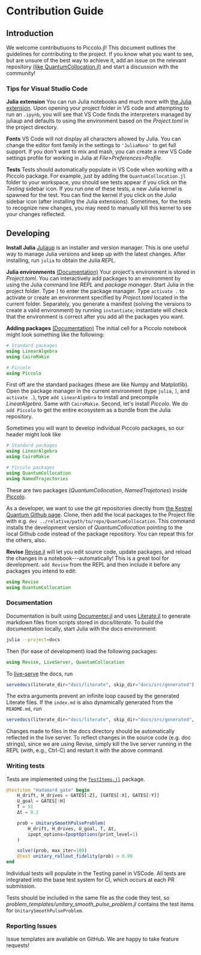 # Contribution Guide

## Introduction

We welcome contributiuons to Piccolo.jl! This document outlines the guidelines for contributing to the project. If you know what you want to see, but are unsure of the best way to achieve it, add an issue on the relevant repository [(like QuantumCollocation.jl)](https://github.com/kestrelquantum/QuantumCollocation.jl/issues) and start a discussion with the community! 

### Tips for Visual Studio Code
__Julia extension__ You can run Julia notebooks and much more with [the Julia extension](https://code.visualstudio.com/docs/languages/julia). Upon opening your project folder in VS code and attempting to run an `.ipynb`, you will see that VS Code finds the interpreters managed by juliaup and defaults to using the environment based on the _Project.toml_ in the project directory.

__Fonts__ VS Code will not display all characters allowed by Julia. You can change the editor font family in the settings to `'JuliaMono'` to get full support. If you don't want to mix and mash, you can create a new VS Code settings profile for working in Julia at _File>Preferences>Profile_.

__Tests__ Tests should automatically populate in VS Code when working with a Piccolo package. For example, just by adding the `QuantumCollocation.jl` folder to your workspace, you should see tests appear if you click on the _Testing_ sidebar icon. If you run one of these tests, a new Julia kernel is spawned for the test. You can find the kernel if you click on the _Julia_ sidebar icon (after installing the Julia extensions). Sometimes, for the tests to recognize new changes, you may need to manually kill this kernel to see your changes reflected.

## Developing

__Install Julia__ [Juliaup](https://github.com/JuliaLang/juliaup) is an installer and version manager. This is one useful way to manage Julia versions and keep up with the latest changes. After installing, run `julia` to obtain the Julia _REPL_.

__Julia environments__
[(Documentation)](https://pkgdocs.julialang.org/v1/environments/#Using-someone-else's-project) Your project's environment is stored in _Project.toml_. You can interactively add packages to an environment by using the Julia command line _REPL_ and _package manager_.  Start Julia in the project folder. Type `]` to enter the package manager. Type `activate .` to activate or create an environment specified by _Project.toml_ located in the current folder. Separately, you generate a manifest (solving the versions to create a valid environment) by running `instantiate`; instantiate will check that the environment is correct after you add all the packages you want.

__Adding packages__
[(Documentation)](https://pkgdocs.julialang.org/v1/managing-packages/#Adding-packages) The initial cell for a Piccolo notebook might look something like the following:
```Julia
# Standard packages
using LinearAlgebra
using CairoMakie

# Piccolo
using Piccolo
```

First off are the standard packages (these are like Numpy and Matplotlib). Open the package manager in the current environment (type `julia`, `]`, and `activate .`), type `add LinearAlgebra` to install and precompile _LinearAlgebra_. Same with `CairoMakie`. Second, let's install _Piccolo_. We do `add Piccolo` to get the entire ecosystem as a bundle from the Julia repository.

Sometimes you will want to develop individual Piccolo packages, so our header might look like
```Julia
# Standard packages
using LinearAlgebra
using CairoMakie

# Piccolo packages
using QuantumCollocation
using NamedTrajectories
```

These are two packages (_QuantumCollocation_, _NamedTrajetories_) inside [Piccolo](https://docs.juliahub.com/General/Piccolo/stable/). 

As a developer, we want to use the git repositories directly from [the Kestrel Quantum Github page](https://github.com/kestrelquantum). Clone, then add the local packages to the Project file with e.g. `dev ../relative/path/to/repo/QuantumCollocation`. This command installs the development version of _QuantumCollocation_ pointing to the local Github code instead of the package repository. You can repeat this for the others, also.

__Revise__
[Revise.jl](https://timholy.github.io/Revise.jl/stable/) will let you edit source code, update packages, and reload the changes in a notebook---automatically! This is a great tool for development. `add Revise` from the REPL and then include it before any packages you intend to edit:
```Julia
using Revise
using QuantumCollocation
```

### Documentation

Documentation is built using [Documenter.jl](https://github.com/JuliaDocs/Documenter.jl) and uses [Literate.jl](https://github.com/fredrikekre/Literate.jl) to generate markdown files from scripts stored in *docs/literate*. To build the documentation locally, start Julia with the docs environment:

```bash
julia --project=docs
```

Then (for ease of development) load the following packages:

```julia
using Revise, LiveServer, QuantumCollocation
```

To [live-serve](https://juliadocs.org/LiveServer.jl/dev/lib/public/) the docs, run
```julia
servedocs(literate_dir="docs/literate", skip_dir="docs/src/generated")
```
The extra arguments prevent an infinite loop caused by the generated Literate files. If the `index.md` is also dynamically generated from the `README.md`, run
```julia
servedocs(literate_dir="docs/literate", skip_dir="docs/src/generated", skip_files=["docs/src/index.md"])
```

Changes made to files in the docs directory should be automatically reflected in the live server. To reflect changes in the source code (e.g. doc strings), since we are using Revise, simply kill the live server running in the REPL (with, e.g., Ctrl-C) and restart it with the above command. 

### Writing tests

Tests are implemented using the [`TestItems.jl`](https://www.julia-vscode.org/docs/stable/userguide/testitems/) package. 

```Julia
@testitem "Hadamard gate" begin
    H_drift, H_drives = GATES[:Z], [GATES[:X], GATES[:Y]]
    U_goal = GATES[:H]
    T = 51
    Δt = 0.2

    prob = UnitarySmoothPulseProblem(
        H_drift, H_drives, U_goal, T, Δt,
        ipopt_options=IpoptOptions(print_level=1)
    )

    solve!(prob, max_iter=100)
    @test unitary_rollout_fidelity(prob) > 0.99
end
```

Individual tests will populate in the Testing panel in VSCode. All tests are integrated into the base test system for CI, which occurs at each PR submission.

Tests should be included in the same file as the code they test, so _problem_templates/unitary_smooth_pulse_problem.jl_ contains the test items for `UnitarySmoothPulseProblem`.

### Reporting Issues

Issue templates are available on GitHub. We are happy to take feature requests!
